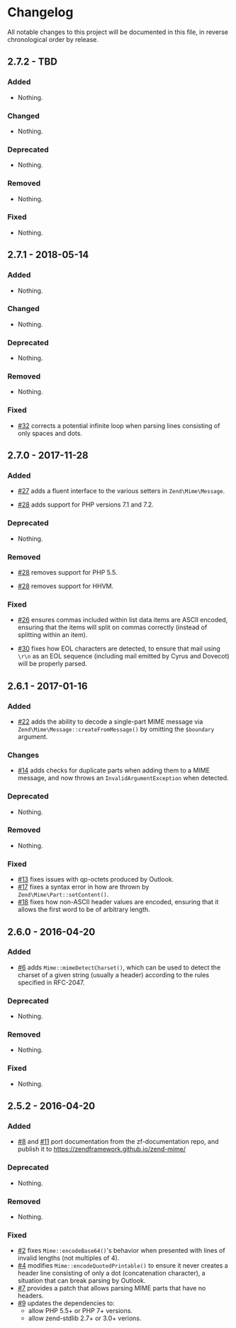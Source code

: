 # Changelog

All notable changes to this project will be documented in this file, in reverse chronological order by release.

## 2.7.2 - TBD

### Added

- Nothing.

### Changed

- Nothing.

### Deprecated

- Nothing.

### Removed

- Nothing.

### Fixed

- Nothing.

## 2.7.1 - 2018-05-14

### Added

- Nothing.

### Changed

- Nothing.

### Deprecated

- Nothing.

### Removed

- Nothing.

### Fixed

- [#32](https://github.com/zendframework/zend-mime/pull/32) corrects a potential infinite loop when parsing lines consisting of only spaces and dots.

## 2.7.0 - 2017-11-28

### Added

- [#27](https://github.com/zendframework/zend-mime/pull/27) adds a fluent
  interface to the various setters in `Zend\Mime\Message`.

- [#28](https://github.com/zendframework/zend-mime/pull/28) adds support for PHP
  versions 7.1 and 7.2.

### Deprecated

- Nothing.

### Removed

- [#28](https://github.com/zendframework/zend-mime/pull/28) removes support for
  PHP 5.5.

- [#28](https://github.com/zendframework/zend-mime/pull/28) removes support for
  HHVM.

### Fixed

- [#26](https://github.com/zendframework/zend-mime/pull/26) ensures commas
  included within list data items are ASCII encoded, ensuring that the items
  will split on commas correctly (instead of splitting within an item).

- [#30](https://github.com/zendframework/zend-mime/pull/30) fixes how EOL
  characters are detected, to ensure that mail using `\r\n` as an EOL sequence
  (including mail emitted by Cyrus and Dovecot) will be properly parsed.

## 2.6.1 - 2017-01-16

### Added

- [#22](https://github.com/zendframework/zend-mime/pull/22) adds the ability to
  decode a single-part MIME message via `Zend\Mime\Message::createFromMessage()`
  by omitting the `$boundary` argument.

### Changes

- [#14](https://github.com/zendframework/zend-mime/pull/14) adds checks for
  duplicate parts when adding them to a MIME message, and now throws an
  `InvalidArgumentException` when detected.

### Deprecated

- Nothing.

### Removed

- Nothing.

### Fixed

- [#13](https://github.com/zendframework/zend-mime/pull/13) fixes issues with
  qp-octets produced by Outlook.
- [#17](https://github.com/zendframework/zend-mime/pull/17) fixes a syntax error
  in how are thrown by `Zend\Mime\Part::setContent()`.
- [#18](https://github.com/zendframework/zend-mime/pull/18) fixes how non-ASCII
  header values are encoded, ensuring that it allows the first word to be of
  arbitrary length.

## 2.6.0 - 2016-04-20

### Added

- [#6](https://github.com/zendframework/zend-mime/pull/6) adds
  `Mime::mimeDetectCharset()`, which can be used to detect the charset
  of a given string (usually a header) according to the rules specified in
  RFC-2047.

### Deprecated

- Nothing.

### Removed

- Nothing.

### Fixed

- Nothing.

## 2.5.2 - 2016-04-20

### Added

- [#8](https://github.com/zendframework/zend-mime/pull/8) and
  [#11](https://github.com/zendframework/zend-mime/pull/11) port documentation
  from the zf-documentation repo, and publish it to
  https://zendframework.github.io/zend-mime/

### Deprecated

- Nothing.

### Removed

- Nothing.

### Fixed

- [#2](https://github.com/zendframework/zend-mime/pull/2) fixes
  `Mime::encodeBase64()`'s behavior when presented with lines of invalid
  lengths (not multiples of 4).
- [#4](https://github.com/zendframework/zend-mime/pull/4) modifies
  `Mime::encodeQuotedPrintable()` to ensure it never creates a header line
  consisting of only a dot (concatenation character), a situation that can break
  parsing by Outlook.
- [#7](https://github.com/zendframework/zend-mime/pull/7) provides a patch that
  allows parsing MIME parts that have no headers.
- [#9](https://github.com/zendframework/zend-mime/pull/9) updates the
  dependencies to:
  - allow PHP 5.5+ or PHP 7+ versions.
  - allow zend-stdlib 2.7+ or 3.0+ verions.
